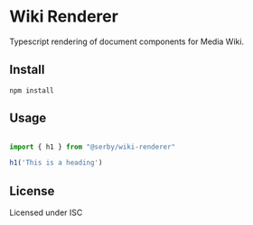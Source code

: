# Wiki Renderer

Typescript rendering of document components for Media Wiki.
## Install

```
npm install
```

## Usage

```typescript

import { h1 } from "@serby/wiki-renderer"

h1('This is a heading')

```

## License

Licensed under ISC
